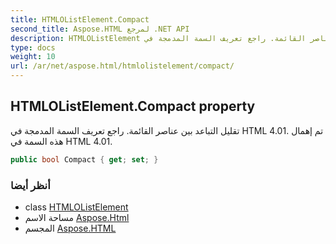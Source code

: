 ```yaml
---
title: HTMLOListElement.Compact
second_title: Aspose.HTML لمرجع .NET API
description: HTMLOListElement ملكية. تقليل التباعد بين عناصر القائمة. راجع تعريف السمة المدمجة في HTML 4.01. تم إهمال هذه السمة في HTML 4.01.
type: docs
weight: 10
url: /ar/net/aspose.html/htmlolistelement/compact/
---
```

## HTMLOListElement.Compact property

تقليل التباعد بين عناصر القائمة. راجع تعريف السمة المدمجة في HTML 4.01. تم إهمال هذه السمة في HTML 4.01.

```csharp
public bool Compact { get; set; }
```

### أنظر أيضا

* class [HTMLOListElement](../)
* مساحة الاسم [Aspose.Html](../../htmlolistelement/)
* المجسم [Aspose.HTML](../../../)


